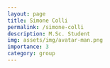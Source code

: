 ```yaml
---
layout: page
title: Simone Colli
permalink: /simone-colli
description: M.Sc. Student
img: assets/img/avatar-man.png
importance: 3
category: group
---
```

